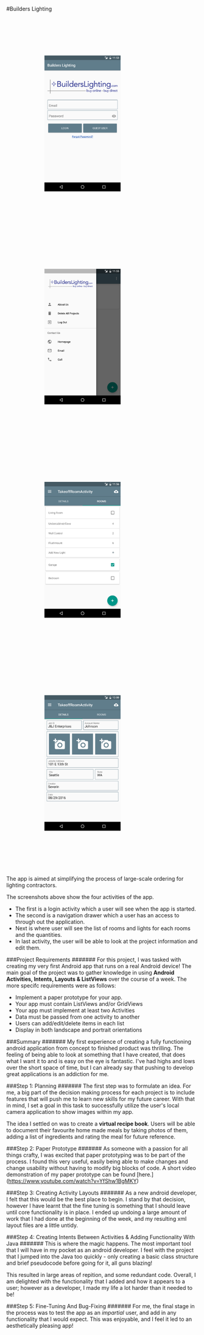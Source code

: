 #Builders Lighting

<p align="left">
<img style="padding: 100px" src="Screenshots/login.png" width="200">
<img style="padding: 100px" src="Screenshots/nav-drawer.png" width="200">
<img style="padding: 100px" src="Screenshots/rooms-expanded.png" width="200">
<img style="padding: 100px" src="Screenshots/takeoff-details.png" width="200">

</p>
The app is aimed at simplifying the process of large-scale ordering for lighting contractors.  

The screenshots above show the four activities of the app. 
 - The first is a login activity which a user will see when the app is started. 
 - The second is a navigation drawer which a user has an access to through out the application.
 - Next is where user will see the list of rooms and lights for each rooms and the quantities.
 - In last activity, the user will be able to look at the project information and edit them.
 
###Project Requirements
#######
For this project, I was tasked with creating my very first Android app that runs on a real Android device! The main goal of the project was to gather knowledge in using **Android Activities, Intents, Layouts & ListViews** over the course of a week. The more specifc requirements were as follows:

- Implement a paper prototype for your app.
- Your app must contain ListViews and/or GridViews
- Your app must implement at least two Activities
- Data must be passed from one activity to another
- Users can add/edit/delete items in each list
- Display in both landscape and portrait orientations

###Summary
#######
My first experience of creating a fully functioning android application from concept to finished product was thrilling. The feeling of being able to look at something that I have created, that does what I want it to and is easy on the eye is fantastic. I've had highs and lows over the short space of time, but I can already say that pushing to develop great applications is an addiction for me.

###Step 1: Planning
#######
The first step was to formulate an idea. For me, a big part of the decision making process for each project is to include features that will push me to learn new skills for my future career. With that in mind, I set a goal in this task to successfully utilize the user's local camera application to show images within my app.

The idea I settled on was to create a **virtual recipe book**. Users will be able to document their favourite home made meals by taking photos of them, adding a list of ingredients and rating the meal for future reference.

###Step 2: Paper Prototype
#######
As someone with a passion for all things crafty, I was excited that paper prototyping was to be part of the process. I found this very useful, easily being able to make changes and change usability without having to modify big blocks of code. A short video demonstration of my paper prototype can be found [here.] (https://www.youtube.com/watch?v=YfShw1BgMKY)

###Step 3: Creating Activity Layouts
#######
As a new android developer, I felt that this would be the best place to begin. I stand by that decision, however I have learnt that the fine tuning is something that I should leave until core functionality is in place. I ended up undoing a large amount of work that I had done at the beginning of the week, and my resulting xml layout files are a little untidy.

###Step 4: Creating Intents Between Activities & Adding Functionality With Java
#######
This is where the magic happens. The most important tool that I will have in my pocket as an android developer. I feel with the project that I jumped into the Java too quickly - only creating a basic class structure and brief pseudocode before going for it, all guns blazing!

This resulted in large areas of repition, and some redundant code. Overall, I am delighted with the functionality that I added and how it appears to a user; however as a developer, I made my life a lot harder than it needed to be!

###Step 5: Fine-Tuning And Bug-Fixing
#######
For me, the final stage in the process was to test the app as an *impartial* user, and add in any functionality that I would expect. This was enjoyable, and I feel it led to an aesthetically pleasing app!
